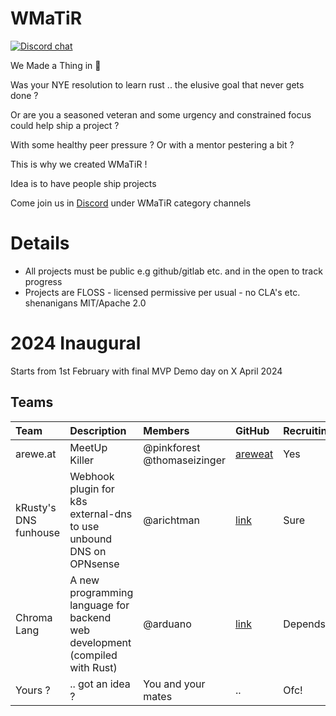 # WMaTiR

[![Discord chat][discord-badge]][Discord]

We Made a Thing in 🦀

Was your NYE resolution to learn rust .. the elusive goal that never gets done ?

Or are you a seasoned veteran and some urgency and constrained focus could help ship a project ?

With some healthy peer pressure ? Or with a mentor pestering a bit ?

This is why we created WMaTiR !

Idea is to have people ship projects 

Come join us in [Discord] under WMaTiR category channels

# Details

- All projects must be public e.g github/gitlab etc. and in the open to track progress
- Projects are FLOSS - licensed permissive per usual - no CLA's etc. shenanigans MIT/Apache 2.0

# 2024 Inaugural

Starts from 1st February with final MVP Demo day on X April 2024

## Teams

| Team     | Description      | Members            | GitHub    | Recruiting |
| :--      | :--              | :--                | :--       | :--        |
| arewe.at | MeetUp Killer    | @pinkforest @thomaseizinger       | [areweat] | Yes        |
| kRusty's DNS funhouse | Webhook plugin for k8s external-dns to use unbound DNS on OPNsense | @arichtman | [link](https://github.com/arichtman/external-dns-opnsense) | Sure |
| Chroma Lang | A new programming language for backend web development (compiled with Rust) | @arduano | [link](https://github.com/arduano/chroma) | Depends |
| Yours ?  | .. got an idea ? | You and your mates | ..        | Ofc!       |

[areweat]: https://github.com/areweat
[Discord]: https://discord.gg/pW35BNSBeV
[discord-badge]: https://img.shields.io/discord/987700580866723880.svg?logo=discord
